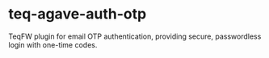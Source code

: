 # teq-agave-auth-otp
TeqFW plugin for email OTP authentication, providing secure, passwordless login with one-time codes.
